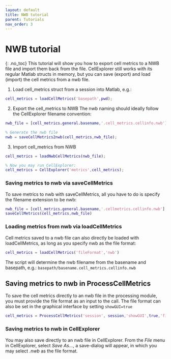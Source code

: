 ```yaml
---
layout: default
title: NWB tutorial
parent: Tutorials
nav_order: 3
---
```

# NWB tutorial
{: .no_toc}
This tutorial will show you how to export cell metrics to a NWB file and import them back from the file. CellExplorer still works with its regular Matlab structs in memory, but you can save (export) and load (import) the cell metrics from a nwb file.

1. Load cell_metrics struct from a session into Matlab, e.g.:

```m
cell_metrics = loadCellMetrics('basepath',pwd);
```

2. Export the cell_metrics to NWB
The nwb naming should ideally follow the CellExplorer filename convention:
```m
nwb_file = [cell_metrics.general.basename,'.cell_metrics.cellinfo.nwb'];

% Generate the nwb file
nwb = saveCellMetrics2nwb(cell_metrics,nwb_file);
```

3. Import cell_metrics from NWB

```m
cell_metrics = loadNwbCellMetrics(nwb_file);

% Now you may run CellExplorer: 
cell_metrics = CellExplorer('metrics',cell_metrics);
```

### Saving metrics to nwb via saveCellMetrics
To save metrics to nwb with saveCellMetrics, all you have to do is specify the filename extension to be nwb:

```m
nwb_file = [cell_metrics.general.basename,'.cellmetrics.cellinfo.nwb'];
saveCellMetrics(cell_metrics,nwb_file)
```

### Loading metrics from nwb via loadCellMetrics
Cell metrics saved to a nwb file can also directly be loaded with loadCellMetrics, as long as you specify nwb as the file format:

```m
cell_metrics = loadCellMetrics('fileFormat','nwb')
```
The script will determine the nwb filename from the basename and basepath, e.g.: `basepath/basename.cell_metrics.cellinfo.nwb`

## Saving metrics to nwb in ProcessCellMetrics
To save the cell metrics directly to an nwb file in the processing module, you must provide the file format as an input to the call. The file format can also be set in the graphical interface by setting `showGUI=true`
```m
cell_metrics = ProcessCellMetrics('session', session,'showGUI',true,'fileFormat','nwb');
```

### Saving metrics to nwb in CellExplorer
You may also save directly to an nwb file in CellExplorer. From the _File_ menu in CellExplorer, select _Save As..._, a save-dialog will appear, in which you may select _.nwb_ as the file format. 
